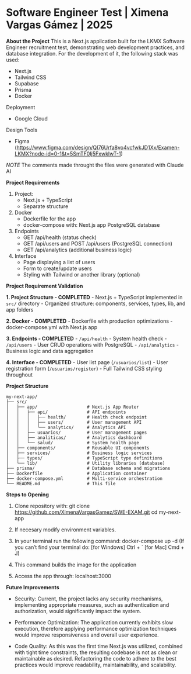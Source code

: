 # Software Engineer Test | Ximena Vargas Gámez | 2025

**About the Project**
This is a Next.js application built for the LKMX Software Engineer recruitment test, demonstrating web development practices, and database integration. For the development of it, the following stack was used:

- Next.js
- Tailwind CSS
- Supabase
- Prisma
- Docker

Deployment
- Google Cloud

Design Tools
- Figma (https://www.figma.com/design/QI76Urfa8vo4vcfwkJD1Xx/Examen-LKMX?node-id=0-1&t=5SmTF0Ij5FxwkIwT-1)


*NOTE*
The comments made throught the files were generated with Claude AI


**Project Requirements**

1. Project:
   - Next.js + TypeScript
   - Separate structure
2. Docker
   - Dockerfile for the app
   - docker-compose with:
     Next.js app
     PostgreSQL database
3. Endpoints
   - GET /api/health (status check)
   - GET /api/users and POST /api/users (PostgreSQL connection)
   - GET /api/analytics (additional business logic)
4. Interface
   - Page displaying a list of users
   - Form to create/update users
   - Styling with Tailwind or another library (optional)


**Project Requirement Validation**

**1. Project Structure - COMPLETED**
    - Next.js + TypeScript implemented in `src/` directory
    - Organized structure: components, services, types, lib, and app folders

**2. Docker - COMPLETED**
    - Dockerfile with production optimizations
    - docker-compose.yml with Next.js app

**3. Endpoints - COMPLETED**
    - `/api/health` - System health check
    - `/api/users` - User CRUD operations with PostgreSQL
    - `/api/analytics` - Business logic and data aggregation

**4. Interface - COMPLETED**
    - User list page (`/usuarios/list`)
    - User registration form (`/usuarios/register`)
    - Full Tailwind CSS styling throughout


**Project Structure**

```
my-next-app/
├── src/
│   ├── app/                   # Next.js App Router
│   │   ├── api/               # API endpoints
│   │   │   ├── health/        # Health check endpoint
│   │   │   ├── users/         # User management API
│   │   │   └── analytics/     # Analytics API
│   │   ├── usuarios/          # User management pages
│   │   ├── analiticas/        # Analytics dashboard
│   │   └── salud/             # System health page
│   ├── components/            # Reusable UI components
│   ├── services/              # Business logic services
│   ├── types/                 # TypeScript type definitions
│   └── lib/                   # Utility libraries (database)
├── prisma/                    # Database schema and migrations
├── Dockerfile                 # Application container
├── docker-compose.yml         # Multi-service orchestration
└── README.md                  # This file
```


**Steps to Opening**

1. Clone repository with:
   git clone https://github.com/XimenaVargasGamez/SWE-EXAM.git
   cd my-next-app

2. If necesary modify environment variables.

3. In your terminal run the following command: docker-compose up -d
   (If you can’t find your terminal do:
   [for Windows] Ctrl + `
   [for Mac] Cmd + J)

4. This command builds the image for the application

5. Access the app through: localhost:3000


**Future Improvements**

- Security: Current, the project lacks any security mechanisms, implementing appropriate measures, such as authentication and authorization, would significantly impact the system.

- Performance Optimization: The application currently exhibits slow execution, therefore applying performance optimization techniques would improve responsiveness and overall user experience.

- Code Quality: As this was the first time Next.js was utilized, combined with tight time constraints, the resulting codebase is not as clean or maintainable as desired. Refactoring the code to adhere to the best practices would improve readability, maintainability, and scalability.
